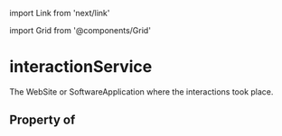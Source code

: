 import Link from 'next/link'
  
import Grid from '@components/Grid'

# interactionService

The WebSite or SoftwareApplication where the interactions took place.

## Property of




